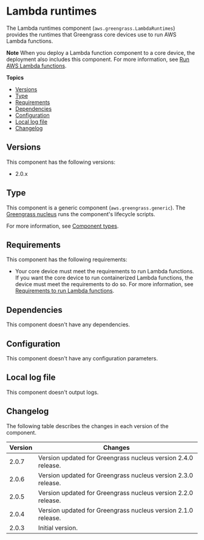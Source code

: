 # Lambda runtimes<a name="lambda-runtimes-component"></a>

The Lambda runtimes component \(`aws.greengrass.LambdaRuntimes`\) provides the runtimes that Greengrass core devices use to run AWS Lambda functions\.

**Note**  <a name="lambda-component-dependency-note"></a>
When you deploy a Lambda function component to a core device, the deployment also includes this component\. For more information, see [Run AWS Lambda functions](run-lambda-functions.md)\.

**Topics**
+ [Versions](#lambda-runtimes-component-versions)
+ [Type](#lambda-runtimes-component-type)
+ [Requirements](#lambda-runtimes-component-requirements)
+ [Dependencies](#lambda-runtimes-component-dependencies)
+ [Configuration](#lambda-runtimes-component-configuration)
+ [Local log file](#lambda-runtimes-component-log-file)
+ [Changelog](#lambda-runtimes-component-changelog)

## Versions<a name="lambda-runtimes-component-versions"></a>

This component has the following versions:
+ 2\.0\.x

## Type<a name="lambda-runtimes-component-type"></a>

<a name="public-component-type-generic"></a>This component is a generic component \(`aws.greengrass.generic`\)\. The [Greengrass nucleus](greengrass-nucleus-component.md) runs the component's lifecycle scripts\.

<a name="public-component-type-more-information"></a>For more information, see [Component types](develop-greengrass-components.md#component-types)\.

## Requirements<a name="lambda-runtimes-component-requirements"></a>

This component has the following requirements:
+ <a name="core-device-lambda-function-requirements"></a>Your core device must meet the requirements to run Lambda functions\. If you want the core device to run containerized Lambda functions, the device must meet the requirements to do so\. For more information, see [Requirements to run Lambda functions](setting-up.md#greengrass-v2-lambda-requirements)\.

## Dependencies<a name="lambda-runtimes-component-dependencies"></a>

This component doesn't have any dependencies\.

## Configuration<a name="lambda-runtimes-component-configuration"></a>

This component doesn't have any configuration parameters\.

## Local log file<a name="lambda-runtimes-component-log-file"></a>

This component doesn't output logs\.

## Changelog<a name="lambda-runtimes-component-changelog"></a>

The following table describes the changes in each version of the component\.


|  **Version**  |  **Changes**  | 
| --- | --- | 
|  2\.0\.7  |  Version updated for Greengrass nucleus version 2\.4\.0 release\.  | 
|  2\.0\.6  |  Version updated for Greengrass nucleus version 2\.3\.0 release\.  | 
|  2\.0\.5  |  Version updated for Greengrass nucleus version 2\.2\.0 release\.  | 
|  2\.0\.4  |  Version updated for Greengrass nucleus version 2\.1\.0 release\.  | 
|  2\.0\.3  |  Initial version\.  | 